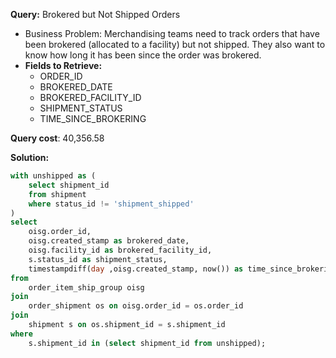 **Query:** Brokered but Not Shipped Orders
 - Business Problem:
   Merchandising teams need to track orders that have been brokered (allocated to a facility) but not shipped. They also want to know how long it has been since the order was brokered.
 - **Fields to Retrieve:**
   - ORDER_ID 
   - BROKERED_DATE 
   - BROKERED_FACILITY_ID 
   - SHIPMENT_STATUS 
   - TIME_SINCE_BROKERING

**Query cost**: 40,356.58

**Solution:** 
```sql
with unshipped as (
    select shipment_id
    from shipment
    where status_id != 'shipment_shipped'
)
select
    oisg.order_id,
    oisg.created_stamp as brokered_date,
    oisg.facility_id as brokered_facility_id,
    s.status_id as shipment_status,
    timestampdiff(day ,oisg.created_stamp, now()) as time_since_brokering
from
    order_item_ship_group oisg
join
    order_shipment os on oisg.order_id = os.order_id
join
    shipment s on os.shipment_id = s.shipment_id
where
    s.shipment_id in (select shipment_id from unshipped);
